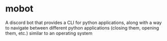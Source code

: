 # mobot
A discord bot that provides a CLI for python applications, along with a way to navigate between different python applications (closing them, opening them, etc.) similar to an operating system
